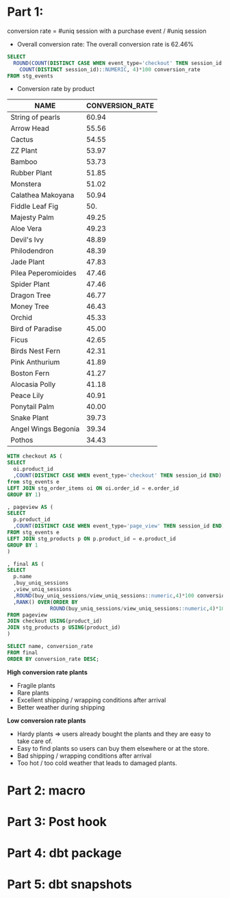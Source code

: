 # Part 1: 
conversion rate = #uniq session with a purchase event / #uniq session

* Overall conversion rate: The overall conversion rate is 62.46%

```sql
SELECT
  ROUND(COUNT(DISTINCT CASE WHEN event_type='checkout' THEN session_id END)/
    COUNT(DISTINCT session_id)::NUMERIC, 4)*100 conversion_rate
FROM stg_events
```
* Conversion rate by product

|NAME | CONVERSION_RATE|
|-----|----------------|
|String of pearls | 60.94|
|Arrow Head | 55.56|
|Cactus | 54.55|
|ZZ Plant | 53.97|
|Bamboo | 53.73|
|Rubber Plant | 51.85|
|Monstera | 51.02|
|Calathea Makoyana | 50.94|
|Fiddle Leaf Fig | 50.|
|Majesty Palm | 49.25|
|Aloe Vera | 49.23|
|Devil's Ivy | 48.89|
|Philodendron | 48.39|
|Jade Plant | 47.83|
|Pilea Peperomioides | 47.46|
|Spider Plant | 47.46|
|Dragon Tree | 46.77|
|Money Tree | 46.43|
|Orchid | 45.33|
|Bird of Paradise | 45.00|
|Ficus | 42.65|
|Birds Nest Fern | 42.31|
|Pink Anthurium | 41.89|
|Boston Fern | 41.27|
|Alocasia Polly | 41.18|
|Peace Lily | 40.91|
|Ponytail Palm | 40.00|
|Snake Plant | 39.73|
|Angel Wings Begonia | 39.34|
|Pothos | 34.43|


```sql
WITH checkout AS (
SELECT
  oi.product_id
  ,COUNT(DISTINCT CASE WHEN event_type='checkout' THEN session_id END) buy_uniq_sessions
from stg_events e
LEFT JOIN stg_order_items oi ON oi.order_id = e.order_id
GROUP BY 1)

, pageview AS (
SELECT
  p.product_id
  ,COUNT(DISTINCT CASE WHEN event_type='page_view' THEN session_id END) view_uniq_sessions
FROM stg_events e
LEFT JOIN stg_products p ON p.product_id = e.product_id
GROUP BY 1
)

, final AS (
SELECT 
  p.name
  ,buy_uniq_sessions
  ,view_uniq_sessions
  ,ROUND(buy_uniq_sessions/view_uniq_sessions::numeric,4)*100 conversion_rate
  ,RANK() OVER(ORDER BY 
              ROUND(buy_uniq_sessions/view_uniq_sessions::numeric,4)*100 DESC) rnk
FROM pageview 
JOIN checkout USING(product_id)
JOIN stg_products p USING(product_id)
)

SELECT name, conversion_rate 
FROM final
ORDER BY conversion_rate DESC;
```
**High conversion rate plants**
- Fragile plants
- Rare plants
- Excellent shipping / wrapping conditions after arrival
- Better weather during shipping

**Low conversion rate plants**
- Hardy plants => users already bought the plants and they are easy to take care of. 
- Easy to find plants so users can buy them elsewhere or at the store. 
- Bad shipping / wrapping conditions after arrival 
- Too hot / too cold weather that leads to damaged plants. 

# Part 2: macro

# Part 3: Post hook
# Part 4: dbt package
# Part 5: dbt snapshots 
